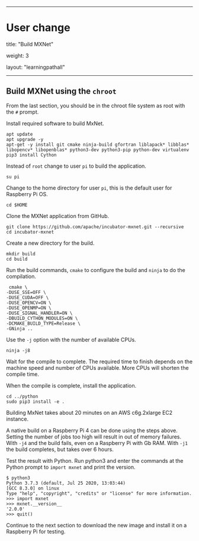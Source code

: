  ---
# User change
title: "Build MXNet"

weight: 3

layout: "learningpathall"

---

## Build MXNet using the `chroot`

From the last section, you should be in the chroot file system as root with the `#` prompt. 

Install required software to build MxNet.

```console
apt update
apt upgrade -y
apt-get -y install git cmake ninja-build gfortran liblapack* libblas* libopencv* libopenblas* python3-dev python3-pip python-dev virtualenv
pip3 install Cython
```

Instead of `root` change to user `pi` to build the application. 

```console
su pi
```

Change to the home directory for user `pi`, this is the default user for Raspberry Pi OS. 

```console
cd $HOME
```

Clone the MXNet application from GitHub. 

```console
git clone https://github.com/apache/incubator-mxnet.git --recursive
cd incubator-mxnet
```

Create a new directory for the build. 

```console
mkdir build
cd build
```

Run the build commands, `cmake` to configure the build and `ninja` to do the compilation. 

```console
 cmake \
-DUSE_SSE=OFF \
-DUSE_CUDA=OFF \
-DUSE_OPENCV=ON \
-DUSE_OPENMP=ON \
-DUSE_SIGNAL_HANDLER=ON \
-DBUILD_CYTHON_MODULES=ON \
-DCMAKE_BUILD_TYPE=Release \
-GNinja ..
```

Use the `-j` option with the number of available CPUs.

```console
ninja -j8
```

Wait for the compile to complete. The required time to finish depends on the machine speed and number of CPUs available. More CPUs will shorten the compile time.

When the compile is complete, install the application. 

```console
cd ../python
sudo pip3 install -e . 
```

Building MxNet takes about 20 minutes on an AWS c6g.2xlarge EC2 instance.

A native build on a Raspberry Pi 4 can be done using the steps above. Setting the number of jobs too high will result in out of memory failures. With `-j4` and the build fails, even on a Raspberry Pi with Gb RAM. With `-j1` the build completes, but takes over 6 hours.

Test the result with Python. Run python3 and enter the commands at the Python prompt to `import mxnet` and print the version. 

```console
$ python3
Python 3.7.3 (default, Jul 25 2020, 13:03:44) 
[GCC 8.3.0] on linux
Type "help", "copyright", "credits" or "license" for more information.
>>> import mxnet
>>> mxnet.__version__
'2.0.0'
>>> quit()
```

Continue to the next section to download the new image and install it on a Raspberry Pi for testing. 

